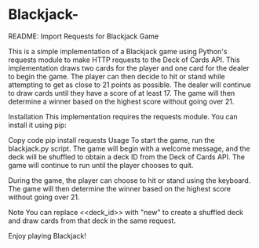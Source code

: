 # Blackjack-
README: Import Requests for Blackjack Game

This is a simple implementation of a Blackjack game using Python's requests module to make HTTP requests to the Deck of Cards API. This implementation draws two cards for the player and one card for the dealer to begin the game. The player can then decide to hit or stand while attempting to get as close to 21 points as possible. The dealer will continue to draw cards until they have a score of at least 17. The game will then determine a winner based on the highest score without going over 21.

Installation
This implementation requires the requests module. You can install it using pip:

Copy code
pip install requests
Usage
To start the game, run the blackjack.py script. The game will begin with a welcome message, and the deck will be shuffled to obtain a deck ID from the Deck of Cards API. The game will continue to run until the player chooses to quit.

During the game, the player can choose to hit or stand using the keyboard. The game will then determine the winner based on the highest score without going over 21.

Note
You can replace <<deck_id>> with "new" to create a shuffled deck and draw cards from that deck in the same request.

Enjoy playing Blackjack!
